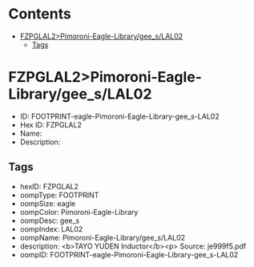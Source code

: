 



Contents
========

* [FZPGLAL2>Pimoroni-Eagle-Library/gee_s/LAL02](#fzpglal2pimoroni-eagle-librarygee_slal02)
	* [Tags](#tags)

# FZPGLAL2>Pimoroni-Eagle-Library/gee_s/LAL02

- ID: FOOTPRINT-eagle-Pimoroni-Eagle-Library-gee_s-LAL02
- Hex ID: FZPGLAL2
- Name: 
- Description: 

## Tags

- hexID: FZPGLAL2
- oompType: FOOTPRINT
- oompSize: eagle
- oompColor: Pimoroni-Eagle-Library
- oompDesc: gee_s
- oompIndex: LAL02
- oompName: Pimoroni-Eagle-Library/gee_s/LAL02
- description: &lt;b&gt;TAYO YUDEN Inductor&lt;/b&gt;&lt;p&gt;
Source: je999f5.pdf
- oompID: FOOTPRINT-eagle-Pimoroni-Eagle-Library-gee_s-LAL02
